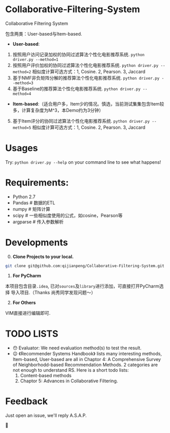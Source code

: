# Collaborative-Filtering-System
Collaborative Filtering System

包含两类：User-based与Item-based.

- **User-based**:
1. 按照用户访问记录加权的协同过滤算法个性化电影推荐系统. `python driver.py --method=1`
2. 按照用户评价加权的协同过滤算法个性化电影推荐系统. `python driver.py --method=2`
      相似度计算可选方式：1, Cosine. 2, Pearson. 3, Jaccard
3. 基于NMF非负矩阵分解的推荐算法个性化电影推荐系统. `python driver.py --method=3`
4. 基于Baseline的推荐算法个性化电影推荐系统. `python driver.py --method=4`

- **Item-based**:（适合用户多，Item少的情况。慎选，当前测试集集包含Item较多，计算复杂度为M^3，本Demo约为3分钟）
5. 基于Item评分的协同过滤算法个性化电影推荐系统. `python driver.py --method=5`
      相似度计算可选方式：1, Cosine. 2, Pearson. 3, Jaccard



# Usages
Try: `python driver.py --help` on your command line to see what happens!

# Requirements:
- Python 2.7
- Pandas # 数据的ETL
- numpy # 矩阵计算
- scipy # 一些相似度使用的公式，如cosine，Pearson等
- argparse # 传入参数解析

# Developments
0. **Clone Projects to your local.**
```bash
git clone git@github.com:qijianpeng/Collaborative-Filtering-System.git cfs
```

1. **For PyCharm**

 本项目包含目录`.idea`, 已对`sources`及`library`进行添加，可直接打开PyCharm选择
  导入项目.（Thanks 尚秀同学发现问题～）

2. **For Others**

 VIM直接进行编辑即可.


# TODO LISTS
- :hushed: Evaluator: We need evaluation method(s) to test the result.
- :wink: 《Recommender Systems Handbook》 lists many interesting methods, 
  Item-based, User-based are all in Chaptor 4: A Comprehensive Survey of Neighborhodd-based
  Recommendation Methods. 2 categories are not enough to understand RS. Here is
  a short todo lists:
  1. Content-based methods
  2. Chaptor 5: Advances in Collaborative Filtering.

# Feedback
Just open an issue, we'll reply A.S.A.P.

:beers:


